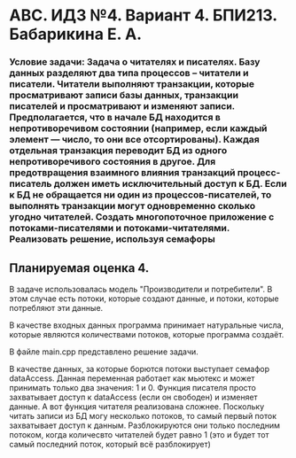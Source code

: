 # АВС. ИДЗ №4. Вариант 4. БПИ213. Бабарикина Е. А.
### Условие задачи:  Задача о читателях и писателях. Базу данных разделяют два типа процессов – читатели и писатели. Читатели выполняют транзакции, которые просматривают записи базы данных, транзакции писателей и просматривают и изменяют записи. Предполагается, что в начале БД находится в непротиворечивом состоянии (например, если каждый элемент — число, то они все отсортированы). Каждая отдельная транзакция переводит БД из одного непротиворечивого состояния в другое. Для предотвращения взаимного влияния транзакций процесс-писатель должен иметь исключительный доступ к БД. Если к БД не обращается ни один из процессов-писателей, то выполнять транзакции могут одновременно сколько угодно читателей. Создать многопоточное приложение с потоками-писателями и потоками-читателями. Реализовать решение, используя семафоры
## Планируемая оценка 4.

В задаче использовалась модель "Производители и потребители". В этом случае есть потоки, которые создают данные, и потоки, которые потребляют эти данные.

В качестве входных данных программа принимает натуральные числа, которые являются количествами потоков, которые программа создаёт.

В файле main.cpp представлено решение задачи.

В качестве данных, за которые борются потоки выступает семафор dataAccess. Данная переменная работает как мьютекс и может принимать только два значения: 1 и 0.
Функция писателя просто захватывает доступ к dataAccess (если он свободен) и изменяет данные.
А вот функция читателя реализована сложнее. Поскольку читать записи из БД могу несколько потоков, 
то самый первый поток захватывает доступ к данным. Разблокируются они только последним потоком,
когда количесвто читателей будет равно 1 (это и будет тот самый последний поток, который всё разблокирует)
